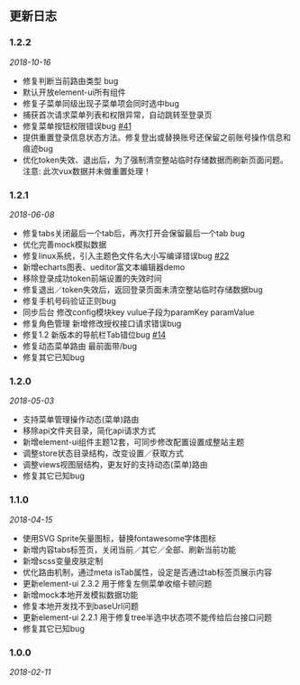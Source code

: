 ## 更新日志

### 1.2.2

*2018-10-16*

- 修复判断当前路由类型 bug
- 默认开放element-ui所有组件
- 修复子菜单同级出现子菜单项会同时选中bug
- 捕获首次请求菜单列表和权限异常，自动跳转至登录页
- 修复菜单按钮权限错误bug [#41](https://github.com/libraryio/library-fast-vue/issues/41)
- 提供重置登录信息状态方法。修复登出或替换账号还保留之前账号操作信息和痕迹bug
- 优化token失效、退出后，为了强制清空整站临时存储数据而刷新页面问题。注意: 此次vux数据并未做重置处理！

### 1.2.1

*2018-06-08*

- 修复tabs关闭最后一个tab后，再次打开会保留最后一个tab bug
- 优化完善mock模拟数据
- 修复linux系统，引入主题色文件名大小写编译错误bug [#22](https://github.com/daxiongYang/library-fast-vue/issues/22)
- 新增echarts图表、ueditor富文本编辑器demo
- 移除登录成功token前端设置的失效时间
- 修复退出／token失效后，返回登录页面未清空整站临时存储数据bug
- 修复手机号码验证正则bug
- 同步后台 修改config模块key vulue子段为paramKey paramValue
- 修复角色管理 新增修改授权接口请求错误bug
- 修复1.2 新版本的导航栏Tab错位bug [#14](https://github.com/daxiongYang/library-fast-vue/issues/14)
- 修复动态菜单路由 最前面带/bug
- 修复其它已知bug

### 1.2.0

*2018-05-03*

- 支持菜单管理操作动态(菜单)路由
- 移除api文件夹目录，简化api请求方式
- 新增element-ui组件主题12套，可同步修改配置设置成整站主题
- 调整store状态目录结构，改变设置／获取方式
- 调整views视图层结构，更友好的支持动态(菜单)路由
- 修复其它已知bug

### 1.1.0

*2018-04-15*

- 使用SVG Sprite矢量图标，替换fontawesome字体图标
- 新增内容tabs标签页，关闭当前／其它／全部、刷新当前功能
- 新增scss变量皮肤定制
- 优化路由机制，通过meta isTab属性，设定是否通过tab标签页展示内容
- 更新element-ui 2.3.2 用于修复左侧菜单收缩卡顿问题
- 新增mock本地开发模拟数据功能
- 修复本地开发找不到baseUrl问题
- 更新element-ui 2.2.1 用于修复tree半选中状态项不能传给后台接口问题
- 修复其它已知bug

### 1.0.0

*2018-02-11*
